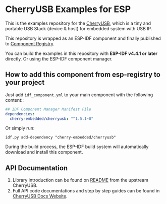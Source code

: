 # CherryUSB Examples for ESP

This is the examples repository for the [CherryUSB](https://github.com/cherry-embedded/CherryUSB), which is a tiny and portable USB Stack (device & host) for embedded system with USB IP.

This repository is wrapped as an ESP-IDF component and finally published to [Component Registry](https://components.espressif.com/).

You can build the examples in this repository with **ESP-IDF v4.4.1 or later** directly. Or using the ESP-IDF component manager.

## How to add this component from esp-registry to your project

Just add ``idf_component.yml`` to your main component with the following content::

```yaml
## IDF Component Manager Manifest File
dependencies:
  cherry-embedded/cherryusb: "^1.5.1~0"
```

Or simply run:

```
idf.py add-dependency "cherry-embedded/cherryusb"
```

During the build process, the ESP-IDF build system will automatically download and install this component.

## API Documentation

1. Library introduction can be found on [README](https://github.com/cherry-embedded/CherryUSB/blob/master/README.md) from the upstream CherryUSB.
2. Full API code documentations and step by step guides can be found in [CherryUSB Docs Website](https://cherryusb.readthedocs.io/).